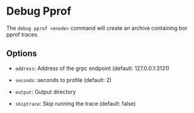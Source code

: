 # Debug Pprof

The ```debug pprof <enode>``` command will create an archive containing bor pprof traces.

## Options

- ```address```: Address of the grpc endpoint (default: 127.0.0.1:3131)

- ```seconds```: seconds to profile (default: 2)

- ```output```: Output directory

- ```skiptrace```: Skip running the trace (default: false)
